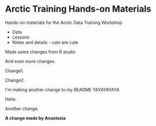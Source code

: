 # Arctic Training Hands-on Materials

Hands-on materials for the Arctic Data Training Workshop

* Data
* Lessons
* Notes and details - cats are cute 

Made some changes from R studio 

And even more changes.  

Change1.  

Change2. 

I'm making another change to my README YAYAYAYAYA 

Hello. 

Another change.

**A change made by Anastasia** 